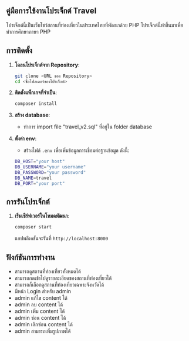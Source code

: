
## คู่มือการใช้งานโปรเจ็กต์ Travel

โปรเจ็กต์นี้เป็นเว็บโชว์สถานที่ท่องเที่ยวในประเทศไทยที่พัฒนาด้วย PHP 
โปรเจ็กต์นี้ทำขึ้นมาเพื่อทำการศึกษาภาษา PHP


## การติดตั้ง

1. **โคลนโปรเจ็กต์จาก Repository**:
    ``` bash
    git clone <URL ของ Repository>
    cd <ชื่อโฟลเดอร์ของโปรเจ็กต์>
    ```

2. **ติดตั้งแพ็กเกจที่จำเป็น**:
    ``` bash
	composer install
    ```
3. **สร้าง database**:
	- ทำการ import file "travel_v2.sql" ที่อยู่ใน folder database
5. **ตั้งค่า env**:
    - สร้างไฟล์ `.env` เพื่อเพิ่มข้อมูลการเชื่อมต่อฐานข้อมูล ดังนี้:
    ``` bash
    DB_HOST="your host"
	DB_USERNAME="your username"
	DB_PASSWORD="your password"
	DB_NAME=travel
	DB_PORT="your port"
    ```
## การรันโปรเจ็กต์

1. **เริ่มเซิร์ฟเวอร์ในโหมดพัฒนา**:
    ``` bash
	composer start
    ```
    แอปพลิเคชันจะรันที่ `http://localhost:8000`
## ฟังก์ชันการทำงาน
- สามารถดูสถานที่ท่องเที่ยวทั้งหมดได้
- สามารถกดเข้าไปดูรายละเอียดของสถานที่ท่องเที่ยวได้
- สามารถก็เลือกดูสถานที่ท่องเที่ยวเฉพาะจังหวัดได้
- มีหน้า Login สำหรับ admin
- admin แก้ไข content ได้
- admin ลบ content ได้
- admin เพิ่ม content ได้
- admin ซ่อน content ได้
- admin เลิกซ่อน content ได้
- admin สามารถเพิ่มรูปภาพได้
